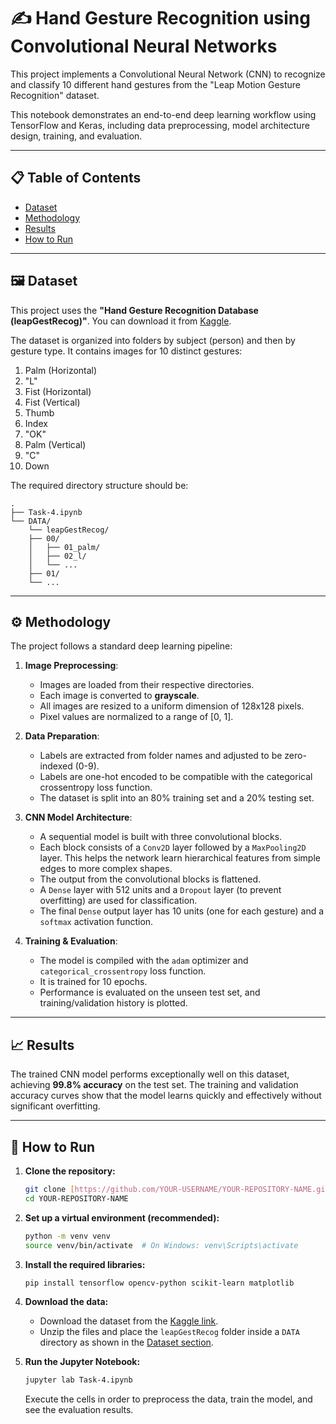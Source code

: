 # ✍️ Hand Gesture Recognition using Convolutional Neural Networks

This project implements a Convolutional Neural Network (CNN) to recognize and classify 10 different hand gestures from the "Leap Motion Gesture Recognition" dataset.

This notebook demonstrates an end-to-end deep learning workflow using TensorFlow and Keras, including data preprocessing, model architecture design, training, and evaluation.

---

## 📋 Table of Contents

- [Dataset](#-dataset)
- [Methodology](#-methodology)
- [Results](#-results)
- [How to Run](#-how-to-run)

---

## 🖼️ Dataset

This project uses the **"Hand Gesture Recognition Database (leapGestRecog)"**. You can download it from [Kaggle](https://www.kaggle.com/datasets/gti-upm/leapgestrecog).

The dataset is organized into folders by subject (person) and then by gesture type. It contains images for 10 distinct gestures:

1.  Palm (Horizontal)
2.  "L"
3.  Fist (Horizontal)
4.  Fist (Vertical)
5.  Thumb
6.  Index
7.  "OK"
8.  Palm (Vertical)
9.  "C"
10. Down

The required directory structure should be:


```
.
├── Task-4.ipynb
└── DATA/
    └── leapGestRecog/
    ├── 00/
    │   ├── 01_palm/
    │   ├── 02_l/
    │   └── ...
    ├── 01/
    └── ...
```
---

## ⚙️ Methodology

The project follows a standard deep learning pipeline:

1.  **Image Preprocessing**:
    * Images are loaded from their respective directories.
    * Each image is converted to **grayscale**.
    * All images are resized to a uniform dimension of 128x128 pixels.
    * Pixel values are normalized to a range of [0, 1].

2.  **Data Preparation**:
    * Labels are extracted from folder names and adjusted to be zero-indexed (0-9).
    * Labels are one-hot encoded to be compatible with the categorical crossentropy loss function.
    * The dataset is split into an 80% training set and a 20% testing set.

3.  **CNN Model Architecture**:
    * A sequential model is built with three convolutional blocks.
    * Each block consists of a `Conv2D` layer followed by a `MaxPooling2D` layer. This helps the network learn hierarchical features from simple edges to more complex shapes.
    * The output from the convolutional blocks is flattened.
    * A `Dense` layer with 512 units and a `Dropout` layer (to prevent overfitting) are used for classification.
    * The final `Dense` output layer has 10 units (one for each gesture) and a `softmax` activation function.

4.  **Training & Evaluation**:
    * The model is compiled with the `adam` optimizer and `categorical_crossentropy` loss function.
    * It is trained for 10 epochs.
    * Performance is evaluated on the unseen test set, and training/validation history is plotted.

---

## 📈 Results

The trained CNN model performs exceptionally well on this dataset, achieving **99.8% accuracy** on the test set. The training and validation accuracy curves show that the model learns quickly and effectively without significant overfitting.

---

## 🚀 How to Run

1.  **Clone the repository:**
    ```bash
    git clone [https://github.com/YOUR-USERNAME/YOUR-REPOSITORY-NAME.git](https://github.com/YOUR-USERNAME/YOUR-REPOSITORY-NAME.git)
    cd YOUR-REPOSITORY-NAME
    ```

2.  **Set up a virtual environment (recommended):**
    ```bash
    python -m venv venv
    source venv/bin/activate  # On Windows: venv\Scripts\activate
    ```

3.  **Install the required libraries:**
    ```bash
    pip install tensorflow opencv-python scikit-learn matplotlib
    ```

4.  **Download the data:**
    * Download the dataset from the [Kaggle link](https://www.kaggle.com/datasets/gti-upm/leapgestrecog).
    * Unzip the files and place the `leapGestRecog` folder inside a `DATA` directory as shown in the [Dataset section](#-dataset).

5.  **Run the Jupyter Notebook:**
    ```bash
    jupyter lab Task-4.ipynb
    ```
    Execute the cells in order to preprocess the data, train the model, and see the evaluation results.
